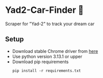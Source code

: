 # Yad2-Car-Finder 🚗
Scraper for "Yad-2" to track your dream car

## Setup
- Download stable Chrome driver from [here](https://googlechromelabs.github.io/chrome-for-testing/#stable)
- Use python version 3.13.1 or upper
- Download pip requirements
    ```
    pip install -r requirements.txt
    ```
